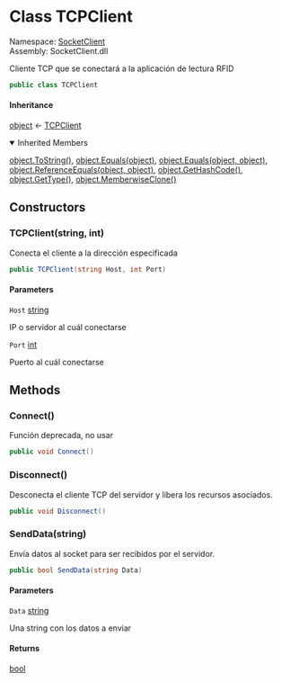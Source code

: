 # <a id="SocketClient_TCPClient"></a> Class TCPClient

Namespace: [SocketClient](SocketClient.md)  
Assembly: SocketClient.dll  

Cliente TCP que se conectará a la aplicación de lectura RFID

```csharp
public class TCPClient
```

#### Inheritance

[object](https://learn.microsoft.com/dotnet/api/system.object) ← 
[TCPClient](SocketClient.TCPClient.md)

<details open>
  
<summary>Inherited Members</summary>

[object.ToString\(\)](https://learn.microsoft.com/dotnet/api/system.object.tostring), 
[object.Equals\(object\)](https://learn.microsoft.com/dotnet/api/system.object.equals\#system\-object\-equals\(system\-object\)), 
[object.Equals\(object, object\)](https://learn.microsoft.com/dotnet/api/system.object.equals\#system\-object\-equals\(system\-object\-system\-object\)), 
[object.ReferenceEquals\(object, object\)](https://learn.microsoft.com/dotnet/api/system.object.referenceequals), 
[object.GetHashCode\(\)](https://learn.microsoft.com/dotnet/api/system.object.gethashcode), 
[object.GetType\(\)](https://learn.microsoft.com/dotnet/api/system.object.gettype), 
[object.MemberwiseClone\(\)](https://learn.microsoft.com/dotnet/api/system.object.memberwiseclone)
</details>

## Constructors

### <a id="SocketClient_TCPClient__ctor_System_String_System_Int32_"></a> TCPClient\(string, int\)

Conecta el cliente a la dirección especificada

```csharp
public TCPClient(string Host, int Port)
```

#### Parameters

`Host` [string](https://learn.microsoft.com/dotnet/api/system.string)

IP o servidor al cuál conectarse

`Port` [int](https://learn.microsoft.com/dotnet/api/system.int32)

Puerto al cuál conectarse

## Methods

### <a id="SocketClient_TCPClient_Connect"></a> Connect\(\)

Función deprecada, no usar

```csharp
public void Connect()
```

### <a id="SocketClient_TCPClient_Disconnect"></a> Disconnect\(\)

Desconecta el cliente TCP del servidor y libera los recursos asociados.

```csharp
public void Disconnect()
```

### <a id="SocketClient_TCPClient_SendData_System_String_"></a> SendData\(string\)

Envía datos al socket para ser recibidos por el servidor.

```csharp
public bool SendData(string Data)
```

#### Parameters

`Data` [string](https://learn.microsoft.com/dotnet/api/system.string)

Una string con los datos a enviar

#### Returns

 [bool](https://learn.microsoft.com/dotnet/api/system.boolean)

